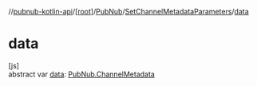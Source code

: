 //[pubnub-kotlin-api](../../../../index.md)/[[root]](../../index.md)/[PubNub](../index.md)/[SetChannelMetadataParameters](index.md)/[data](data.md)

# data

[js]\
abstract var [data](data.md): [PubNub.ChannelMetadata](../-channel-metadata/index.md)
